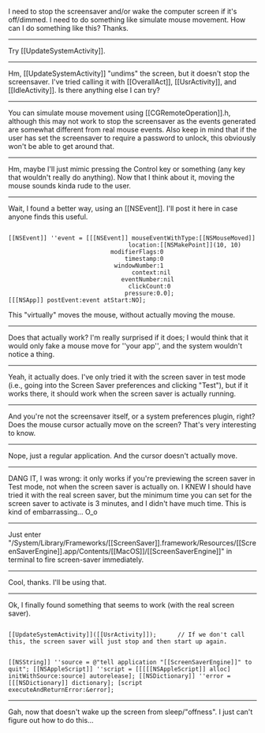 I need to stop the screensaver and/or wake the computer screen if it's off/dimmed. I need to do something like simulate mouse movement. How can I do something like this?
Thanks.

----
Try [[UpdateSystemActivity]].

----
Hm, [[UpdateSystemActivity]] "undims" the screen, but it doesn't stop the screensaver. I've tried calling it with [[OverallAct]], [[UsrActivity]], and [[IdleActivity]]. Is there anything else I can try?

----
You can simulate mouse movement using [[CGRemoteOperation]].h, although this may not work to stop the screensaver as the events generated are somewhat different from real mouse events. Also keep in mind that if the user has set the screensaver to require a password to unlock, this obviously won't be able to get around that.

----
Hm, maybe I'll just mimic pressing the Control key or something (any key that wouldn't really do anything). Now that I think about it, moving the mouse sounds kinda rude to the user.

----
Wait, I found a better way, using an [[NSEvent]]. I'll post it here in case anyone finds this useful.

<code>
[[NSEvent]] ''event = [[[NSEvent]] mouseEventWithType:[[NSMouseMoved]] 
								  location:[[NSMakePoint]](10, 10) 
							 modifierFlags:0 
								 timestamp:0 
							  windowNumber:1 
								   context:nil 
								eventNumber:nil 
								  clickCount:0 
								 pressure:0.0];
[[[NSApp]] postEvent:event atStart:NO];
</code>

This "virtually" moves the mouse, without actually moving the mouse. 

----
Does that actually work? I'm really surprised if it does; I would think that it would only fake a mouse move for ''your app'', and the system wouldn't notice a thing.

----
Yeah, it actually does. I've only tried it with the screen saver in test mode (i.e., going into the Screen Saver preferences and clicking "Test"), but if it works there, it should work when the screen saver is actually running.

----
And you're not the screensaver itself, or a system preferences plugin, right? Does the mouse cursor actually move on the screen? That's very interesting to know.

----
Nope, just a regular application. And the cursor doesn't actually move.

----
DANG IT, I was wrong: it only works if you're previewing the screen saver in Test mode, not when the screen saver is actually on. I KNEW I should have tried it with the real screen saver, but the minimum time you can set for the screen saver to activate is 3 minutes, and I didn't have much time. This is kind of embarrassing... O_o

----
Just enter "/System/Library/Frameworks/[[ScreenSaver]].framework/Resources/[[ScreenSaverEngine]].app/Contents/[[MacOS]]/[[ScreenSaverEngine]]" in terminal to fire screen-saver immediately.

----
Cool, thanks. I'll be using that.

----
Ok, I finally found something that seems to work (with the real screen saver).

<code>
[[UpdateSystemActivity]]([[UsrActivity]]);      // If we don't call this, the screen saver will just stop and then start up again.

[[NSString]] ''source = @"tell application \"[[ScreenSaverEngine]]\" to quit";
[[NSAppleScript]] ''script = [[[[[NSAppleScript]] alloc] initWithSource:source] autorelease];
[[NSDictionary]] ''error = [[[NSDictionary]] dictionary];
[script executeAndReturnError:&error];
</code>


----
Gah, now that doesn't wake up the screen from sleep/"offness". I just can't figure out how to do this...
